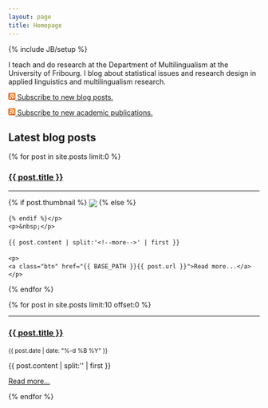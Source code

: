 ```yaml
---
layout: page
title: Homepage
---
```

{% include JB/setup %}

<!-- <div style="float: right">
   <img src="/figs/foto.JPG" alt="Photo" title="Photo"/>
</div> -->

I teach and do research at the Department of Multilingualism at the University of Fribourg.
I blog about statistical issues and research design in applied linguistics and multilingualism research.



<p><a href="blogfeed.xml"><img src="/figs/feed.png" alt="Feed"/>&nbsp;Subscribe to new blog posts.</a></p>
<p><a href="paperfeed.xml"><img src="/figs/feed.png" alt="Feed"/>&nbsp;Subscribe to new academic publications.</a></p>

## Latest blog posts

<div class="row">
  {% for post in site.posts limit:0 %}
   <div class="span4">
    <a href="{{ BASE_PATH }}{{ post.url }}"><h3>{{ post.title }}</h3></a>
	<hr />
	<p>{% if post.thumbnail %}
	<img src="{{ post.thumbnail }}" style="height: 280px" align="center" />
	{% else %}
	
	{% endif %}</p>
	<p>&nbsp;</p>

	{{ post.content | split:'<!--more-->' | first }}
	 
	<p>
	<a class="btn" href="{{ BASE_PATH }}{{ post.url }}">Read more...</a>
	</p>
  </div>
  {% endfor %}
</div>


{% for post in site.posts limit:10 offset:0 %}


<hr />
<div class="row">
<div class="span12">
    <p><a href="{{ BASE_PATH }}{{ post.url }}"><h3>{{ post.title }}</h3></a></p>
    <p><small>{{ post.date | date: "%-d %B %Y" }}</small></p>
    
{{ post.content | split:'<!--more-->' | first }}

<p>
	<a class="btn" href="{{ BASE_PATH }}{{ post.url }}">Read more...</a>
	</p>
</div>
</div>

{% endfor %}

<!--<hr />
<div class="row">
  <div class="span2">
    {% if post.thumbnail %}
	<img src="{{ post.thumbnail }}" align="center" />
	{% else %}
	<img src="/assets/themes/tmtxt-responsive/images/no-thumnail.jpg" align="center" />
	{% endif %}
  </div>
</div>-->
